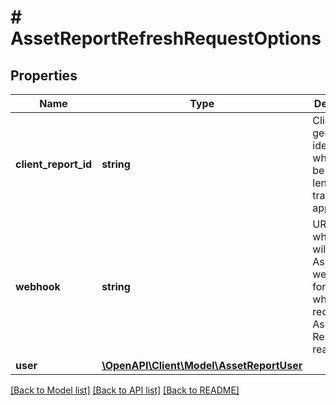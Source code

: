 # # AssetReportRefreshRequestOptions

## Properties

Name | Type | Description | Notes
------------ | ------------- | ------------- | -------------
**client_report_id** | **string** | Client-generated identifier, which can be used by lenders to track loan applications. | [optional]
**webhook** | **string** | URL to which Plaid will send Assets webhooks, for example when the requested Asset Report is ready. | [optional]
**user** | [**\OpenAPI\Client\Model\AssetReportUser**](AssetReportUser.md) |  | [optional]

[[Back to Model list]](../../README.md#models) [[Back to API list]](../../README.md#endpoints) [[Back to README]](../../README.md)
